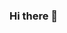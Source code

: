 ### Hi there 👋

<!--
**debora-cientista/debora-cientista** is a ✨ _special_ ✨ repository because its `README.md` (this file) appears on your GitHub profile.

Here are some ideas to get you started:

- 🔭 I’m currently working on autonomo
- 🌱 I’m currently learning front-end
- 👯 I’m looking to collaborate on ...
- 🤔 I’m looking for help with ...
- 💬 Ask me about programming
- 📫 How to reach me: ...
- 😄 Pronouns: ...
- ⚡ Fun fact: ...
-->
